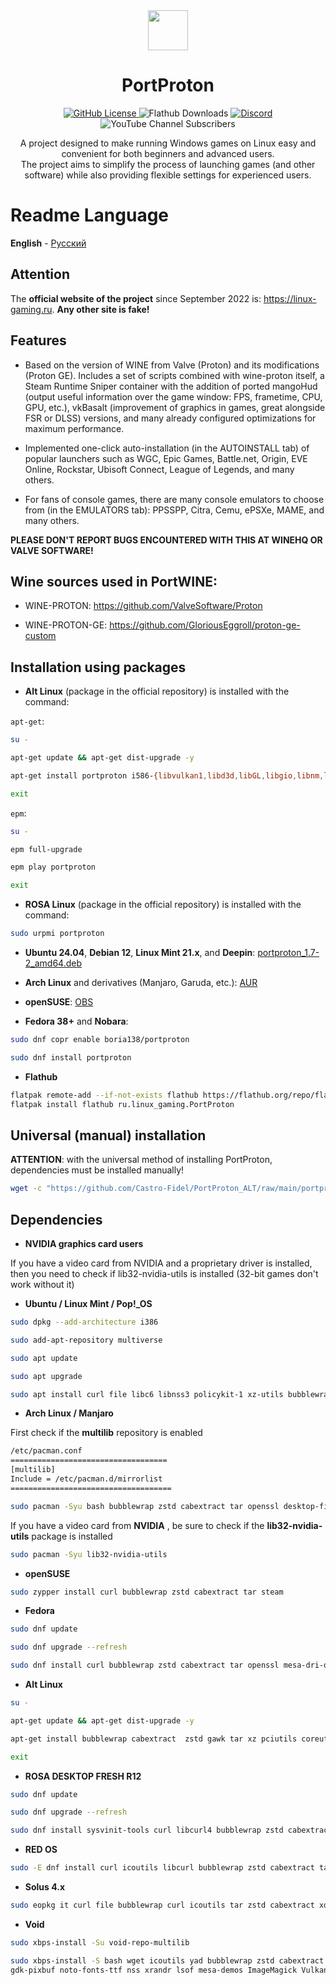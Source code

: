 <div style="text-align: center;">
  <img src="https://raw.githubusercontent.com/Castro-Fidel/PortWINE/master/data_from_portwine/img/gui/portproton.svg" width="64">
  <h1 style="text-align: center;">PortProton</h1>
  <a href="https://github.com/Castro-Fidel/PortProton_ALT/blob/main/LICENSE">
    <img src="https://img.shields.io/github/license/Castro-Fidel/PortWINE" alt="GitHub License">
  </a>
  <img src="https://img.shields.io/flathub/downloads/ru.linux_gaming.PortProton?style=flat&logo=flathub" alt="Flathub Downloads">
  <a href="https://discord.gg/FTaheP99wE">
    <img src="https://img.shields.io/discord/378683352946835456?logo=discord" alt="Discord">
  </a>
  <img src="https://img.shields.io/youtube/channel/subscribers/UCbI8OJx2D3q-4QKt4LffXTw?style=flat&logo=youtube" alt="YouTube Channel Subscribers">
  <br/>
  <p style="text-align: center;">
    A project designed to make running Windows games on Linux easy and convenient for both beginners and advanced users.<br>
    The project aims to simplify the process of launching games (and other software) while also providing flexible settings for experienced users.
  </p>
</div>

# **Readme Language**

**English** - [Русский](README-RU.md)

## Attention

The **official website of the project** since September 2022 is: https://linux-gaming.ru.  **Any other site is fake!**

## Features

- Based on the version of WINE from Valve (Proton) and its modifications (Proton GE).
  Includes a set of scripts combined with wine-proton itself, a Steam Runtime Sniper container with the addition of
  ported mangoHud (output useful information over the game window: FPS, frametime, CPU, GPU, etc.),
  vkBasalt (improvement of graphics in games, great alongside FSR or DLSS) versions,
  and many already configured optimizations for maximum performance.
- Implemented one-click auto-installation (in the AUTOINSTALL tab) of popular launchers such as WGC, Epic Games, Battle.net, Origin, EVE Online, Rockstar, Ubisoft Connect, League of Legends, and many others.

- For fans of console games, there are many console emulators to choose from (in the EMULATORS tab): PPSSPP, Citra, Cemu, ePSXe, MAME, and many others.

**PLEASE DON'T REPORT BUGS ENCOUNTERED WITH THIS AT WINEHQ OR VALVE SOFTWARE!**

## **Wine sources used in PortWINE:**

* WINE-PROTON: https://github.com/ValveSoftware/Proton

* WINE-PROTON-GE: https://github.com/GloriousEggroll/proton-ge-custom

## Installation using packages

* **Alt Linux** (package in the official repository) is installed with the command:

`apt-get`:

```sh
su -

apt-get update && apt-get dist-upgrade -y

apt-get install portproton i586-{libvulkan1,libd3d,libGL,libgio,libnm,libnsl1,libnss,glibc-nss,glibc-pthread,libunwind,xorg-dri-swrast}

exit
```

`epm`:

```sh
su -

epm full-upgrade

epm play portproton

exit
```

* **ROSA Linux** (package in the official repository) is installed with the command:

```sh
sudo urpmi portproton
```

* **Ubuntu 24.04**, **Debian 12**, **Linux Mint 21.x**, and **Deepin**:
  [portproton_1.7-2_amd64.deb](https://github.com/Castro-Fidel/PortProton_dpkg/releases/download/portproton_1.7-2_amd64/portproton_1.7-2_amd64.deb)

* **Arch Linux** and derivatives (Manjaro, Garuda, etc.):
  [AUR](https://aur.archlinux.org/packages/portproton)

* **openSUSE**:
  [OBS](https://software.opensuse.org/download/package?package=portproton&project=home%3ABoria138%3APortProton)

* **Fedora 38+** and **Nobara**:

```sh
sudo dnf copr enable boria138/portproton

sudo dnf install portproton
```

* **Flathub**

```sh
flatpak remote-add --if-not-exists flathub https://flathub.org/repo/flathub.flatpakrepo
flatpak install flathub ru.linux_gaming.PortProton
```

## Universal (manual) installation

**ATTENTION**: with the universal method of installing PortProton, dependencies must be installed manually!

```sh
wget -c "https://github.com/Castro-Fidel/PortProton_ALT/raw/main/portproton" && sh portproton
```

## Dependencies

* **NVIDIA graphics card users**

If you have a video card from NVIDIA and a proprietary driver is installed, then you need to check if lib32-nvidia-utils is installed (32-bit games don't work without it)

* **Ubuntu / Linux Mint / Pop!_OS**

```sh
sudo dpkg --add-architecture i386

sudo add-apt-repository multiverse

sudo apt update

sudo apt upgrade

sudo apt install curl file libc6 libnss3 policykit-1 xz-utils bubblewrap curl icoutils tar libvulkan1 libvulkan1:i386  zstd cabextract xdg-utils openssl libgl libgl1:i386
```

* **Arch Linux / Manjaro**

First check if the **multilib** repository is enabled

```sh
/etc/pacman.conf
===================================
[multilib]
Include = /etc/pacman.d/mirrorlist
====================================
```

```sh
sudo pacman -Syu bash bubblewrap zstd cabextract tar openssl desktop-file-utils curl dbus freetype2 gdk-pixbuf2 ttf-font gzip nss xorg-xrandr vulkan-driver vulkan-icd-loader lsof lib32-freetype2 lib32-libgl lib32-gcc-libs lib32-libx11 lib32-libxss lib32-alsa-plugins lib32-libgpg-error lib32-nss lib32-vulkan-driver lib32-vulkan-icd-loader lib32-openssl
```

If you have a video card from **NVIDIA** , be sure to check if the **lib32-nvidia-utils** package is installed

```sh
sudo pacman -Syu lib32-nvidia-utils
```

* **openSUSE**

```sh
sudo zypper install curl bubblewrap zstd cabextract tar steam
```

* **Fedora**

```sh
sudo dnf update

sudo dnf upgrade --refresh

sudo dnf install curl bubblewrap zstd cabextract tar openssl mesa-dri-drivers.i686 mesa-vulkan-drivers mesa-vulkan-drivers.i686 vulkan-loader vulkan-loader.i686 nss.i686 alsa-lib.i686 mesa-libGL.i686 mesa-libEGL.i686 wmctrl ImageMagick
```

* **Alt Linux**

```sh
su -

apt-get update && apt-get dist-upgrade -y

apt-get install bubblewrap cabextract  zstd gawk tar xz pciutils coreutils file curl icoutils wmctrl xdg-utils desktop-file-utils libvulkan1 vulkan-tools libd3d libGL fontconfig xrdb libcurl libgio libnm libnsl1 libnss glibc-nss glibc-pthread i586-{libvulkan1,libd3d,libGL,libgio,libnm,libnsl1,libnss,glibc-nss,glibc-pthread,libunwind,xorg-dri-swrast}

exit
```

* **ROSA DESKTOP FRESH R12**

```sh
sudo dnf update

sudo dnf upgrade --refresh

sudo dnf install sysvinit-tools curl libcurl4 bubblewrap zstd cabextract tar libvulkan1 lib64vulkan1 vulkan.x86_64 vulkan.i686 vkd3d.x86_64 vkd3d.i686 coreutils file libc6 libnss3 xz bubblewrap xdg-utils openssl libgl1 lib64freetype2 libfreetype2 lib64txc-dxtn libtxc-dxtn lib64opencl1 libopencl1 libdrm2 libdrm2.i686 mesa.i686
```

* **RED OS**

```sh
sudo -E dnf install curl icoutils libcurl bubblewrap zstd cabextract tar goverlay openssl steam
```

* **Solus 4.x**

```sh
sudo eopkg it curl file bubblewrap curl icoutils tar zstd cabextract xdg-utils openssl bc vulkan vulkan-32bit mesalib-32bit samba
```

* **Void**

```sh
sudo xbps-install -Su void-repo-multilib

sudo xbps-install -S bash wget icoutils yad bubblewrap zstd cabextract gzip tar xz openssl desktop-file-utils curl dbus freetype xdg-utils
gdk-pixbuf noto-fonts-ttf nss xrandr lsof mesa-demos ImageMagick Vulkan-Tools libgcc alsa-plugins-32bit libX11-32bit freetype-32bit libglvnd-32bit libgpg-error-32bit nss-32bit openssl-32bit vulkan-loader vulkan-loader-32bit
```
